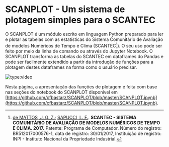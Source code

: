 # SCANPLOT - Um sistema de plotagem simples para o SCANTEC

O SCANPLOT é um módulo escrito em linguagem Python preparado para ler e plotar as tabelas com as estatísticas do Sistema Comunitário de Avaliação de modelos Numéricos de Tempo e Clima (SCANTEC[^1]). O seu uso pode ser feito por meio da linha de comando ou através do Jupyter Notebook. O SCANPLOT transforma as tabelas do SCANTEC em dataframes do Pandas e pode ser facilmente extendido a partir da introdução de funções para a plotagem destes dataframes na forma como o usuário precisar.

![type:video](https://youtube.com/embed/HOao_F0-Pi8)

Nesta página, a apresentação das funções de plotagem é feita com base nas seções do notebook do SCANPLOT disponível em [https://github.com/cfbastarz/SCANPLOT/blob/master/SCANPLOT.ipynb](https://github.com/cfbastarz/SCANPLOT/blob/master/SCANPLOT.ipynb).

[^1]: [de MATTOS, J. G. Z.](http://lattes.cnpq.br/4563659436339486); [SAPUCCI, L. F.](http://lattes.cnpq.br/8285827971934692). **SCANTEC - SISTEMA COMUNITÁRIO DE AVALIAÇÃO DE MODELOS NUMÉRICOS DE TEMPO E CLIMA. 2017.** Patente: Programa de Computador. Número do registro: BR512017000576-1, data de registro: 30/01/2017, Instituição de registro: INPI - Instituto Nacional da Propriedade Industrial.
